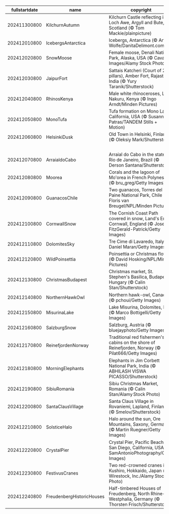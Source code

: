 |fullstartdate|name|copyright|title|image|
|--|--|--|--|--|
202411300800|KilchurnAutumn|Kilchurn Castle reflecting in Loch Awe, Argyll and Bute, Scotland (© Tom Mackie/plainpicture)|Info|![](/en-AU/2024/12/202411300800KilchurnAutumn.jpg)|
202412010800|IcebergsAntarctica|Icebergs, Antarctica (© Art Wolfe/DanitaDelimont.com)|Info|![](/en-AU/2024/12/202412010800IcebergsAntarctica.jpg)|
202412020800|SnowMoose|Female moose, Denali National Park, Alaska, USA (© Cavan Images/Alamy Stock Photo)|Info|![](/en-AU/2024/12/202412020800SnowMoose.jpg)|
202412030800|JaipurFort|Sattais Katcheri (Court of 27 pillars), Amber Fort, Rajasthan, India (© Yury Taranik/Shutterstock)|Info|![](/en-AU/2024/12/202412030800JaipurFort.jpg)|
202412040800|RhinosKenya|Male white rhinoceroses, Lake Nakuru, Kenya (© Ingo Arndt/Minden Pictures)|Info|![](/en-AU/2024/12/202412040800RhinosKenya.jpg)|
202412050800|MonoTufa|Tufa formation on Mono Lake, California, USA (© Susanna Patras/TANDEM Stills + Motion)|Info|![](/en-AU/2024/12/202412050800MonoTufa.jpg)|
202412060800|HelsinkiDusk|Old Town in Helsinki, Finland (© Oleksiy Mark/Shutterstock)|Info|![](/en-AU/2024/12/202412060800HelsinkiDusk.jpg)|
||||![](/en-AU/2024/12/.jpg)|
202412070800|ArraialdoCabo|Arraial do Cabo in the state of Rio de Janeiro, Brazil (© Derson Santana/Shutterstock)|Info|![](/en-AU/2024/12/202412070800ArraialdoCabo.jpg)|
202412080800|Moorea|Corals and the lagoon of Mo'orea in French Polynesia (© bru_greg/Getty Images)|Info|![](/en-AU/2024/12/202412080800Moorea.jpg)|
202412090800|GuanacosChile|Two guanacos, Torres del Paine National Park, Chile (© Floris van Breugel/NPL/Minden Pictures)|Info|![](/en-AU/2024/12/202412090800GuanacosChile.jpg)|
202412100800|CornwallSnow|The Cornish Coast Path covered in snow, Land's End, Cornwall, England (© Josef FitzGerald-Patrick/Getty Images)|Info|![](/en-AU/2024/12/202412100800CornwallSnow.jpg)|
202412110800|DolomitesSky|Tre Cime di Lavaredo, Italy (© Daniel Maran/Getty Images)|Info|![](/en-AU/2024/12/202412110800DolomitesSky.jpg)|
202412120800|WildPoinsettia|Poinsettia or Christmas flower (© David Hosking/NPL/Minden Pictures)|Info|![](/en-AU/2024/12/202412120800WildPoinsettia.jpg)|
202412130800|ChristmasBudapest|Christmas market, St. Stephen's Basilica, Budapest, Hungary (© Calin Stan/Shutterstock)|Info|![](/en-AU/2024/12/202412130800ChristmasBudapest.jpg)|
202412140800|NorthernHawkOwl|Northern hawk-owl, Canada (© pchoui/Getty Images)|Info|![](/en-AU/2024/12/202412140800NorthernHawkOwl.jpg)|
202412150800|MisurinaLake|Lake Misurina, Dolomites, Italy (© Marco Bottigelli/Getty Images)|Info|![](/en-AU/2024/12/202412150800MisurinaLake.jpg)|
202412160800|SalzburgSnow|Salzburg, Austria (© bluejayphoto/Getty Images)|Info|![](/en-AU/2024/12/202412160800SalzburgSnow.jpg)|
202412170800|ReinefjordenNorway|Traditional red fishermen's cabins on the shore of Reinefjorden, Norway (© Pilat666/Getty Images)|Info|![](/en-AU/2024/12/202412170800ReinefjordenNorway.jpg)|
202412180800|MorningElephants|Elephants in Jim Corbett National Park, India (© ABHILASH VISWA PICASSO/Shutterstock)|Info|![](/en-AU/2024/12/202412180800MorningElephants.jpg)|
202412190800|SibiuRomania|Sibiu Christmas Market, Romania (© Calin Stan/Alamy Stock Photo)|Info|![](/en-AU/2024/12/202412190800SibiuRomania.jpg)|
202412200800|SantaClausVillage|Santa Claus Village in Rovaniemi, Lapland, Finland (© Smelov/Shutterstock)|Info|![](/en-AU/2024/12/202412200800SantaClausVillage.jpg)|
202412210800|SolsticeHalo|Halo around the sun, Ore Mountains, Saxony, Germany (© Martin Ruegner/Getty Images)|Info|![](/en-AU/2024/12/202412210800SolsticeHalo.jpg)|
202412220800|CrystalPier|Crystal Pier, Pacific Beach, San Diego, California, USA (© SamAntonioPhotography/Getty Images)|Info|![](/en-AU/2024/12/202412220800CrystalPier.jpg)|
202412230800|FestivusCranes|Two red-crowned cranes in Kushiro, Hokkaido, Japan (© Wirestock, Inc./Alamy Stock Photo)|Info|![](/en-AU/2024/12/202412230800FestivusCranes.jpg)|
202412240800|FreudenbergHistoricHouses|Half-timbered Houses of Freudenberg, North Rhine-Westphalia, Germany (© Thorsten Frisch/Shutterstock)|Info|![](/en-AU/2024/12/202412240800FreudenbergHistoricHouses.jpg)|
